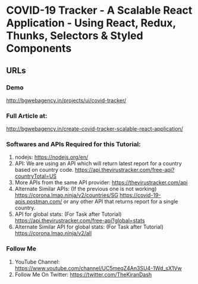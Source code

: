 # COVID-19 Tracker - A Scalable React Application - Using React, Redux, Thunks, Selectors & Styled Components
## URLs
### Demo
http://bgwebagency.in/projects/ui/covid-tracker/

### Full Article at:
http://bgwebagency.in/create-covid-tracker-scalable-react-application/

### Softwares and APIs Required for this Tutorial:
1. nodejs: https://nodejs.org/en/
2. API: We are using an API which will return latest report for a country based on country code.
https://api.thevirustracker.com/free-api?countryTotal=US
3. More APIs from the same API provider:
https://thevirustracker.com/api
4. Alternate Similar APIs: (If the previous one is not working)
https://corona.lmao.ninja/v2/countries/SG
https://covid-19-apis.postman.com/
or any other API that returns report for a single country.
5. API for global stats: (For Task after Tutorial)
https://api.thevirustracker.com/free-api?global=stats
6. Alternate Similar API for global stats: (For Task after Tutorial)
https://corona.lmao.ninja/v2/all

### Follow Me
1. YouTube Channel: https://www.youtube.com/channel/UC5meqZ4An3SU4-1Wd_sX1Vw 
2. Follow Me On Twitter: https://twitter.com/TheKiranDash
